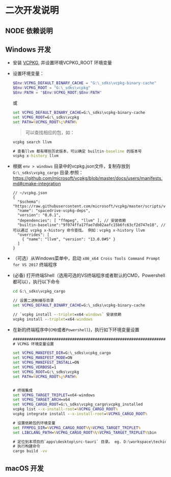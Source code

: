 # 二次开发说明

## NODE 依赖说明

## Windows 开发

- 安装 [VCPKG](https://vcpkg.org/), 并设置环境VCPKG_ROOT 环境变量
- 设置环境变量：

  ``` ps1
  $Env:VCPKG_DEFAULT_BINARY_CACHE = "G:\_sdks\vcpkg-binary-cache"
  $Env:VCPKG_ROOT = "G:\_sdks\vcpkg"
  $Env:PATH = "$Env:VCPKG_ROOT;$Env:PATH"
  ```

  或

  ``` cmd
  set VCPKG_DEFAULT_BINARY_CACHE=G:\_sdks\vcpkg-binary-cache
  set VCPKG_ROOT=G:\_sdks\vcpkg
  set PATH=%VCPKG_ROOT%;%PATH%
  ```

  > 可以查找相应的包，如：

    ``` cmd
    vcpkg search llvm

    # 查看llvm 都有哪些历史版本，可以确定 builtin-baseline 的版本号
    vcpkg x-history llvm
    ```

- 根据 `env > windows` 目录中的vcpkg.json文件，复制存放到 `G:\_sdks\vcpkg_cargo` 目录.参照：<https://github.com/microsoft/vcpkg/blob/master/docs/users/manifests.md#cmake-integration>

  ``` json5
  // ~/vcpkg.json
  {
    "$schema": "https://raw.githubusercontent.com/microsoft/vcpkg/master/scripts/vcpkg.schema.json",
    "name": "spacedrive-vcpkg-deps",
    "version": "0.0.1",
    "dependencies": [ "ffmpeg", "llvm" ], // 安装依赖
    "builtin-baseline":"9f074ffa17fae7db02aafc15b6fc63cf2d747e18", // 可以通过 vcpkg x-history 命令查找。 例如：vcpkg x-history llvm
    "overrides": [
      { "name": "llvm", "version": "13.0.0#5" }
    ]
  }
  ```

- （可选）从Windows菜单中，启动 `x86_x64 Cross Tools Command Prompt for VS 2017` 终端程序
- (必备) 打开终端Shell（选用可选的VS终端程序或者默认的CMD，Powershell都可以），执行以下命令

  ``` cmd
  cd G:\_sdks\vcpkg_cargo

  // 设置二进制缓存目录
  set VCPKG_DEFAULT_BINARY_CACHE=G:\_sdks\vcpkg-binary-cache

  // `vcpkg install --triplet=x64-windows` 安装依赖
  vcpkg install --triplet=x64-windows
  ```

- 在新的终端程序中(`CMD`或者`Powershell`)，执行如下环境变量设置

  ``` cmd
  ##############################################################################
  # VCPKG 环境变量设置

  set VCPKG_MANIFEST_DIR=G:\_sdks\vcpkg_cargo
  set VCPKG_MANIFEST_MODE=ON
  set VCPKG_MANIFEST_INSTALL=ON
  set VCPKG_VERBOSE=1
  set VCPKG_ROOT=G:\_sdks\vcpkg
  set PATH=%VCPKG_ROOT%;%PATH%


  # 终端集成
  set VCPKG_TARGET_TRIPLET=x64-windows
  set VCPKG_TARGET_ARCH=x64
  set VCPKG_CARGO_ROOT=G:\_sdks\vcpkg_cargo\vcpkg_installed
  vcpkg list --x-install-root=%VCPKG_CARGO_ROOT%
  vcpkg integrate install --x-install-root=%VCPKG_CARGO_ROOT%

  # 设置依赖包的环境变量
  set FFMPEG_DIR=%VCPKG_CARGO_ROOT%\%VCPKG_TARGET_TRIPLET%
  set LIBCLANG_PATH=%VCPKG_CARGO_ROOT%\%VCPKG_TARGET_TRIPLET%\bin

  # 定位到本项目的`apps\desktop\src-tauri` 目录。 eg. D:\workspace\techidaily\tauri-projects\spacedrive\apps\desktop\src-tauri
  # 执行构建命令
  cargo build -vv
  ```

## macOS 开发
